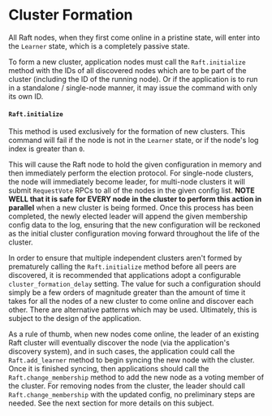 Cluster Formation
=================
All Raft nodes, when they first come online in a pristine state, will enter into the `Learner` state, which is a completely passive state.

To form a new cluster, application nodes must call the `Raft.initialize` method with the IDs of all discovered nodes which are to be part of the cluster (including the ID of the running node). Or if the application is to run in a standalone / single-node manner, it may issue the command with only its own ID.

#### `Raft.initialize`
This method is used exclusively for the formation of new clusters. This command will fail if the node is not in the `Learner` state, or if the node's log index is greater than `0`.

This will cause the Raft node to hold the given configuration in memory and then immediately perform the election protocol. For single-node clusters, the node will immediately become leader, for multi-node clusters it will submit `RequestVote` RPCs to all of the nodes in the given config list. **NOTE WELL that it is safe for EVERY node in the cluster to perform this action in parallel** when a new cluster is being formed. Once this process has been completed, the newly elected leader will append the given membership config data to the log, ensuring that the new configuration will be reckoned as the initial cluster configuration moving forward throughout the life of the cluster.

In order to ensure that multiple independent clusters aren't formed by prematurely calling the `Raft.initialize` method before all peers are discovered, it is recommended that applications adopt a configurable `cluster_formation_delay` setting. The value for such a configuration should simply be a few orders of magnitude greater than the amount of time it takes for all the nodes of a new cluster to come online and discover each other. There are alternative patterns which may be used. Ultimately, this is subject to the design of the application.

As a rule of thumb, when new nodes come online, the leader of an existing Raft cluster will eventually discover the node (via the application's discovery system), and in such cases, the application could call the `Raft.add_learner` method to begin syncing the new node with the cluster. Once it is finished syncing, then applications should call the `Raft.change_membership` method to add the new node as a voting member of the cluster. For removing nodes from the cluster, the leader should call `Raft.change_membership` with the updated config, no preliminary steps are needed. See the next section for more details on this subject.
